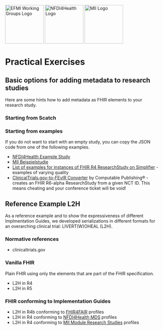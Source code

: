 <span class="logo"><img src="https://efmi.org/wp-content/uploads/2019/11/EFMI_Logo_new_wg-587x235.png" alt="EFMI Working Groups Logo" width="125"></span>
<span class="logo"><img src="https://www.nfdi4health.de/images/logo/nfdi4health.svg" alt="NFDI4Health Logo" width="125"></span>
<span class="logo"><img src="https://www.medizininformatik-initiative.de/themes/custom/mii/assets/img/Logo_MII_270px_Hoehe_de.png" alt="MII Logo" width="125"></span>

# Practical Exercises

## Basic options for adding metadata to research studies
Here are some hints how to add metadata as FHIR elements to your research study.

### Starting from Scatch

### Starting from examples
If you do not want to start with an empty study, you can copy the JSON code from one of the following examples.

* [NFDI4Health Example Study](https://simplifier.net/NFDI4Health-Metadata-Schema/NFDI4Health_PR_MDS_Study/~json)
* [MII Beispielstudie](https://simplifier.net/medizininformatik-initiative-modul-studien/fsh-generated-resources-researchstudy-mii-exa-studie-studie)
* [List of examples for instances of FHIR R4 ResearchStudy on Simplifier](https://simplifier.net/search?fhir=r4&category=Example&resource=ResearchStudy&Term=) - examples of varying quality
* [ClinicalTrials.gov-to-FEvIR Converter](https://fevir.net/ctgovconvert) by Computable Publishing® - creates an FHIR R6-alpha ResearchStudy from a given NCT ID. This means cheating and your conference ticket will be void!

## Reference Example L2H
As a reference example and to show the expressiveness of different Implmentation Guides, we developed serializations in different formats for an overarching clinical trial: LIVERT(W)OHEAL (L2H).

### Normative references
* clinicaltrials.gov

### Vanilla FHIR
Plain FHIR using only the elements that are part of the FHIR specification.
* L2H in R4
* L2H in R5

### FHIR conforming to Implementation Guides
* L2H in R4b conforming to [FHIR4FAIR](https://build.fhir.org/ig/HL7/fhir-for-fair/artifacts.html) profiles 
* L2H in R4 conforming to [NFDI4Health MDS](https://simplifier.net/nfdi4health-metadata-schema/~resources?category=Profile) profiles 
* L2H in R4 conforming to [MII Module Research Studies](https://simplifier.net/medizininformatik-initiative-modul-studien/~resources?category=Profile) profiles
